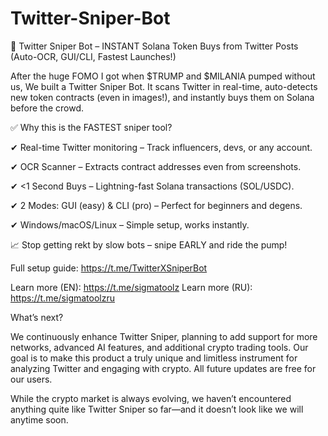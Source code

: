 # Twitter-Sniper-Bot

🚀 Twitter Sniper Bot – INSTANT Solana Token Buys from Twitter Posts (Auto-OCR, GUI/CLI, Fastest Launches!)
 
After the huge FOMO I got when $TRUMP and $MILANIA pumped without us, We built a Twitter Sniper Bot. It scans Twitter in real-time, auto-detects new token contracts (even in images!), and instantly buys them on Solana before the crowd.

✅ Why this is the FASTEST sniper tool?

✔ Real-time Twitter monitoring – Track influencers, devs, or any account.

✔ OCR Scanner – Extracts contract addresses even from screenshots.

✔ <1 Second Buys – Lightning-fast Solana transactions (SOL/USDC).

✔ 2 Modes: GUI (easy) & CLI (pro) – Perfect for beginners and degens.

✔ Windows/macOS/Linux – Simple setup, works instantly.

📈 Stop getting rekt by slow bots – snipe EARLY and ride the pump!

Full setup guide: https://t.me/TwitterXSniperBot

Learn more (EN): https://t.me/sigmatoolz
Learn more (RU): https://t.me/sigmatoolzru

What’s next?

We continuously enhance Twitter Sniper, planning to add support for more networks, advanced AI features, and additional crypto trading tools. Our goal is to make this product a truly unique and limitless instrument for analyzing Twitter and engaging with crypto. All future updates are free for our users.

While the crypto market is always evolving, we haven’t encountered anything quite like Twitter Sniper so far—and it doesn’t look like we will anytime soon.
